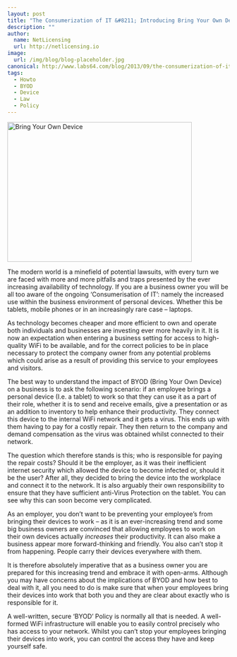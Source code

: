 ```yaml
---
layout: post
title: "The Consumerization of IT &#8211; Introducing Bring Your Own Device"
description: ""
author:
  name: NetLicensing
  url: http://netlicensing.io
image:
  url: /img/blog/blog-placeholder.jpg
canonical: http://www.labs64.com/blog/2013/09/the-consumerization-of-it-introducing-bring-your-own-device/
tags:
  - Howto
  - BYOD
  - Device
  - Law
  - Policy
---
```

<img class="aligncenter size-full wp-image-4335" alt="Bring Your Own Device" src="/content/uploads/2013/05/Fotolia_51001863_XS_copyright.jpg" width="418" height="317" srcset="http://www.labs64.com/content/uploads/2013/05/Fotolia_51001863_XS_copyright-300x227.jpg 300w, http://www.labs64.com/content/uploads/2013/05/Fotolia_51001863_XS_copyright.jpg 418w" sizes="(max-width: 418px) 100vw, 418px" />

The modern world is a minefield of potential lawsuits, with every turn we are faced with more and more pitfalls and traps presented by the ever increasing availability of technology. If you are a business owner you will be all too aware of the ongoing ‘Consumerisation of IT’: namely the increased use within the business environment of personal devices. Whether this be tablets, mobile phones or in an increasingly rare case – laptops.

As technology becomes cheaper and more efficient to own and operate both individuals and businesses are investing ever more heavily in it. It is now an expectation when entering a business setting for access to high-quality WiFi to be available, and for the correct policies to be in place necessary to protect the company owner from any potential problems which could arise as a result of providing this service to your employees and visitors.

The best way to understand the impact of BYOD (Bring Your Own Device) on a business is to ask the following scenario: if an employee brings a personal device (I.e. a tablet) to work so that they can use it as a part of their role, whether it is to send and receive emails, give a presentation or as an addition to inventory to help enhance their productivity. They connect this device to the internal WiFi network and it gets a virus. This ends up with them having to pay for a costly repair. They then return to the company and demand compensation as the virus was obtained whilst connected to their network.

The question which therefore stands is this; who is responsible for paying the repair costs? Should it be the employer, as it was their inefficient internet security which allowed the device to become infected or, should it be the user? After all, they decided to bring the device into the workplace and connect it to the network. It is also arguably their own responsibility to ensure that they have sufficient anti-Virus Protection on the tablet. You can see why this can soon become very complicated.

As an employer, you don’t want to be preventing your employee’s from bringing their devices to work – as it is an ever-increasing trend and some big business owners are convinced that allowing employees to work on their own devices actually _increases_ their productivity. It can also make a business appear more forward-thinking and friendly. You also can’t stop it from happening. People carry their devices everywhere with them.

It is therefore absolutely imperative that as a business owner you are prepared for this increasing trend and embrace it with open-arms. Although you may have concerns about the implications of BYOD and how best to deal with it, all you need to do is make sure that when your employees bring their devices into work that both you and they are clear about exactly who is responsible for it.

A well-written, secure ‘BYOD’ Policy is normally all that is needed. A well-formed WiFi infrastructure will enable you to easily control precisely who has access to your network. Whilst you can’t stop your employees bringing their devices into work, you can control the access they have and keep yourself safe.
